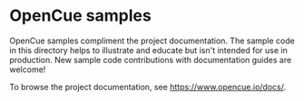 # OpenCue samples

OpenCue samples compliment the project documentation. The sample code in this
directory helps to illustrate and educate but isn't intended for use in
production. New sample code contributions with documentation guides are
welcome!

To browse the project documentation, see https://www.opencue.io/docs/.
